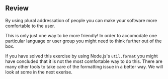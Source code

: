 ## Review

By using plural addressation of people you can make your software
more comfortable to the user.

This is only just one way to be more friendly! In order to accomodate one 
particular language or user group you might need to think further out of the 
box.

If you have solved this exercise by using Node.js's `util.format` you might
have concluded that it is not the most comfortable way to do this. There are
many other tools to take care of the formatting issue in a better way.
We will look at some in the next exerise.
